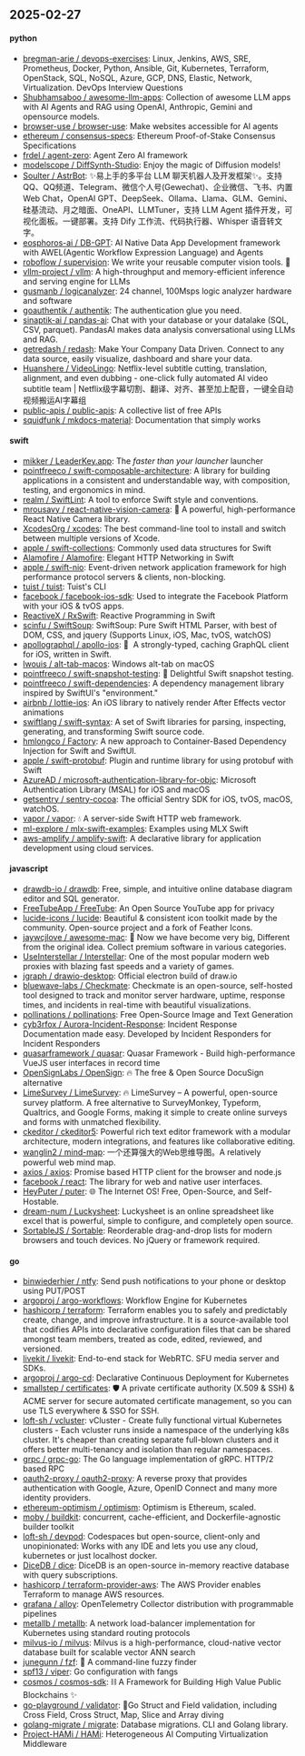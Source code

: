 ## 2025-02-27

#### python
* [bregman-arie / devops-exercises](https://github.com/bregman-arie/devops-exercises): Linux, Jenkins, AWS, SRE, Prometheus, Docker, Python, Ansible, Git, Kubernetes, Terraform, OpenStack, SQL, NoSQL, Azure, GCP, DNS, Elastic, Network, Virtualization. DevOps Interview Questions
* [Shubhamsaboo / awesome-llm-apps](https://github.com/Shubhamsaboo/awesome-llm-apps): Collection of awesome LLM apps with AI Agents and RAG using OpenAI, Anthropic, Gemini and opensource models.
* [browser-use / browser-use](https://github.com/browser-use/browser-use): Make websites accessible for AI agents
* [ethereum / consensus-specs](https://github.com/ethereum/consensus-specs): Ethereum Proof-of-Stake Consensus Specifications
* [frdel / agent-zero](https://github.com/frdel/agent-zero): Agent Zero AI framework
* [modelscope / DiffSynth-Studio](https://github.com/modelscope/DiffSynth-Studio): Enjoy the magic of Diffusion models!
* [Soulter / AstrBot](https://github.com/Soulter/AstrBot): ✨易上手的多平台 LLM 聊天机器人及开发框架✨。支持 QQ、QQ频道、Telegram、微信个人号(Gewechat)、企业微信、飞书、内置 Web Chat，OpenAI GPT、DeepSeek、Ollama、Llama、GLM、Gemini、硅基流动、月之暗面、OneAPI、LLMTuner，支持 LLM Agent 插件开发，可视化面板。一键部署。支持 Dify 工作流、代码执行器、Whisper 语音转文字。
* [eosphoros-ai / DB-GPT](https://github.com/eosphoros-ai/DB-GPT): AI Native Data App Development framework with AWEL(Agentic Workflow Expression Language) and Agents
* [roboflow / supervision](https://github.com/roboflow/supervision): We write your reusable computer vision tools. 💜
* [vllm-project / vllm](https://github.com/vllm-project/vllm): A high-throughput and memory-efficient inference and serving engine for LLMs
* [gusmanb / logicanalyzer](https://github.com/gusmanb/logicanalyzer): 24 channel, 100Msps logic analyzer hardware and software
* [goauthentik / authentik](https://github.com/goauthentik/authentik): The authentication glue you need.
* [sinaptik-ai / pandas-ai](https://github.com/sinaptik-ai/pandas-ai): Chat with your database or your datalake (SQL, CSV, parquet). PandasAI makes data analysis conversational using LLMs and RAG.
* [getredash / redash](https://github.com/getredash/redash): Make Your Company Data Driven. Connect to any data source, easily visualize, dashboard and share your data.
* [Huanshere / VideoLingo](https://github.com/Huanshere/VideoLingo): Netflix-level subtitle cutting, translation, alignment, and even dubbing - one-click fully automated AI video subtitle team | Netflix级字幕切割、翻译、对齐、甚至加上配音，一键全自动视频搬运AI字幕组
* [public-apis / public-apis](https://github.com/public-apis/public-apis): A collective list of free APIs
* [squidfunk / mkdocs-material](https://github.com/squidfunk/mkdocs-material): Documentation that simply works

#### swift
* [mikker / LeaderKey.app](https://github.com/mikker/LeaderKey.app): The *faster than your launcher* launcher
* [pointfreeco / swift-composable-architecture](https://github.com/pointfreeco/swift-composable-architecture): A library for building applications in a consistent and understandable way, with composition, testing, and ergonomics in mind.
* [realm / SwiftLint](https://github.com/realm/SwiftLint): A tool to enforce Swift style and conventions.
* [mrousavy / react-native-vision-camera](https://github.com/mrousavy/react-native-vision-camera): 📸 A powerful, high-performance React Native Camera library.
* [XcodesOrg / xcodes](https://github.com/XcodesOrg/xcodes): The best command-line tool to install and switch between multiple versions of Xcode.
* [apple / swift-collections](https://github.com/apple/swift-collections): Commonly used data structures for Swift
* [Alamofire / Alamofire](https://github.com/Alamofire/Alamofire): Elegant HTTP Networking in Swift
* [apple / swift-nio](https://github.com/apple/swift-nio): Event-driven network application framework for high performance protocol servers & clients, non-blocking.
* [tuist / tuist](https://github.com/tuist/tuist): Tuist's CLI
* [facebook / facebook-ios-sdk](https://github.com/facebook/facebook-ios-sdk): Used to integrate the Facebook Platform with your iOS & tvOS apps.
* [ReactiveX / RxSwift](https://github.com/ReactiveX/RxSwift): Reactive Programming in Swift
* [scinfu / SwiftSoup](https://github.com/scinfu/SwiftSoup): SwiftSoup: Pure Swift HTML Parser, with best of DOM, CSS, and jquery (Supports Linux, iOS, Mac, tvOS, watchOS)
* [apollographql / apollo-ios](https://github.com/apollographql/apollo-ios): 📱  A strongly-typed, caching GraphQL client for iOS, written in Swift.
* [lwouis / alt-tab-macos](https://github.com/lwouis/alt-tab-macos): Windows alt-tab on macOS
* [pointfreeco / swift-snapshot-testing](https://github.com/pointfreeco/swift-snapshot-testing): 📸 Delightful Swift snapshot testing.
* [pointfreeco / swift-dependencies](https://github.com/pointfreeco/swift-dependencies): A dependency management library inspired by SwiftUI's "environment."
* [airbnb / lottie-ios](https://github.com/airbnb/lottie-ios): An iOS library to natively render After Effects vector animations
* [swiftlang / swift-syntax](https://github.com/swiftlang/swift-syntax): A set of Swift libraries for parsing, inspecting, generating, and transforming Swift source code.
* [hmlongco / Factory](https://github.com/hmlongco/Factory): A new approach to Container-Based Dependency Injection for Swift and SwiftUI.
* [apple / swift-protobuf](https://github.com/apple/swift-protobuf): Plugin and runtime library for using protobuf with Swift
* [AzureAD / microsoft-authentication-library-for-objc](https://github.com/AzureAD/microsoft-authentication-library-for-objc): Microsoft Authentication Library (MSAL) for iOS and macOS
* [getsentry / sentry-cocoa](https://github.com/getsentry/sentry-cocoa): The official Sentry SDK for iOS, tvOS, macOS, watchOS.
* [vapor / vapor](https://github.com/vapor/vapor): 💧 A server-side Swift HTTP web framework.
* [ml-explore / mlx-swift-examples](https://github.com/ml-explore/mlx-swift-examples): Examples using MLX Swift
* [aws-amplify / amplify-swift](https://github.com/aws-amplify/amplify-swift): A declarative library for application development using cloud services.

#### javascript
* [drawdb-io / drawdb](https://github.com/drawdb-io/drawdb): Free, simple, and intuitive online database diagram editor and SQL generator.
* [FreeTubeApp / FreeTube](https://github.com/FreeTubeApp/FreeTube): An Open Source YouTube app for privacy
* [lucide-icons / lucide](https://github.com/lucide-icons/lucide): Beautiful & consistent icon toolkit made by the community. Open-source project and a fork of Feather Icons.
* [jaywcjlove / awesome-mac](https://github.com/jaywcjlove/awesome-mac):  Now we have become very big, Different from the original idea. Collect premium software in various categories.
* [UseInterstellar / Interstellar](https://github.com/UseInterstellar/Interstellar): One of the most popular modern web proxies with blazing fast speeds and a variety of games.
* [jgraph / drawio-desktop](https://github.com/jgraph/drawio-desktop): Official electron build of draw.io
* [bluewave-labs / Checkmate](https://github.com/bluewave-labs/Checkmate): Checkmate is an open-source, self-hosted tool designed to track and monitor server hardware, uptime, response times, and incidents in real-time with beautiful visualizations.
* [pollinations / pollinations](https://github.com/pollinations/pollinations): Free Open-Source Image and Text Generation
* [cyb3rfox / Aurora-Incident-Response](https://github.com/cyb3rfox/Aurora-Incident-Response): Incident Response Documentation made easy. Developed by Incident Responders for Incident Responders
* [quasarframework / quasar](https://github.com/quasarframework/quasar): Quasar Framework - Build high-performance VueJS user interfaces in record time
* [OpenSignLabs / OpenSign](https://github.com/OpenSignLabs/OpenSign): 🔥 The free & Open Source DocuSign alternative
* [LimeSurvey / LimeSurvey](https://github.com/LimeSurvey/LimeSurvey): 🔥 LimeSurvey – A powerful, open-source survey platform. A free alternative to SurveyMonkey, Typeform, Qualtrics, and Google Forms, making it simple to create online surveys and forms with unmatched flexibility.
* [ckeditor / ckeditor5](https://github.com/ckeditor/ckeditor5): Powerful rich text editor framework with a modular architecture, modern integrations, and features like collaborative editing.
* [wanglin2 / mind-map](https://github.com/wanglin2/mind-map): 一个还算强大的Web思维导图。A relatively powerful web mind map.
* [axios / axios](https://github.com/axios/axios): Promise based HTTP client for the browser and node.js
* [facebook / react](https://github.com/facebook/react): The library for web and native user interfaces.
* [HeyPuter / puter](https://github.com/HeyPuter/puter): 🌐 The Internet OS! Free, Open-Source, and Self-Hostable.
* [dream-num / Luckysheet](https://github.com/dream-num/Luckysheet): Luckysheet is an online spreadsheet like excel that is powerful, simple to configure, and completely open source.
* [SortableJS / Sortable](https://github.com/SortableJS/Sortable): Reorderable drag-and-drop lists for modern browsers and touch devices. No jQuery or framework required.

#### go
* [binwiederhier / ntfy](https://github.com/binwiederhier/ntfy): Send push notifications to your phone or desktop using PUT/POST
* [argoproj / argo-workflows](https://github.com/argoproj/argo-workflows): Workflow Engine for Kubernetes
* [hashicorp / terraform](https://github.com/hashicorp/terraform): Terraform enables you to safely and predictably create, change, and improve infrastructure. It is a source-available tool that codifies APIs into declarative configuration files that can be shared amongst team members, treated as code, edited, reviewed, and versioned.
* [livekit / livekit](https://github.com/livekit/livekit): End-to-end stack for WebRTC. SFU media server and SDKs.
* [argoproj / argo-cd](https://github.com/argoproj/argo-cd): Declarative Continuous Deployment for Kubernetes
* [smallstep / certificates](https://github.com/smallstep/certificates): 🛡️ A private certificate authority (X.509 & SSH) & ACME server for secure automated certificate management, so you can use TLS everywhere & SSO for SSH.
* [loft-sh / vcluster](https://github.com/loft-sh/vcluster): vCluster - Create fully functional virtual Kubernetes clusters - Each vcluster runs inside a namespace of the underlying k8s cluster. It's cheaper than creating separate full-blown clusters and it offers better multi-tenancy and isolation than regular namespaces.
* [grpc / grpc-go](https://github.com/grpc/grpc-go): The Go language implementation of gRPC. HTTP/2 based RPC
* [oauth2-proxy / oauth2-proxy](https://github.com/oauth2-proxy/oauth2-proxy): A reverse proxy that provides authentication with Google, Azure, OpenID Connect and many more identity providers.
* [ethereum-optimism / optimism](https://github.com/ethereum-optimism/optimism): Optimism is Ethereum, scaled.
* [moby / buildkit](https://github.com/moby/buildkit): concurrent, cache-efficient, and Dockerfile-agnostic builder toolkit
* [loft-sh / devpod](https://github.com/loft-sh/devpod): Codespaces but open-source, client-only and unopinionated: Works with any IDE and lets you use any cloud, kubernetes or just localhost docker.
* [DiceDB / dice](https://github.com/DiceDB/dice): DiceDB is an open-source in-memory reactive database with query subscriptions.
* [hashicorp / terraform-provider-aws](https://github.com/hashicorp/terraform-provider-aws): The AWS Provider enables Terraform to manage AWS resources.
* [grafana / alloy](https://github.com/grafana/alloy): OpenTelemetry Collector distribution with programmable pipelines
* [metallb / metallb](https://github.com/metallb/metallb): A network load-balancer implementation for Kubernetes using standard routing protocols
* [milvus-io / milvus](https://github.com/milvus-io/milvus): Milvus is a high-performance, cloud-native vector database built for scalable vector ANN search
* [junegunn / fzf](https://github.com/junegunn/fzf): 🌸 A command-line fuzzy finder
* [spf13 / viper](https://github.com/spf13/viper): Go configuration with fangs
* [cosmos / cosmos-sdk](https://github.com/cosmos/cosmos-sdk): ⛓️ A Framework for Building High Value Public Blockchains ✨
* [go-playground / validator](https://github.com/go-playground/validator): 💯Go Struct and Field validation, including Cross Field, Cross Struct, Map, Slice and Array diving
* [golang-migrate / migrate](https://github.com/golang-migrate/migrate): Database migrations. CLI and Golang library.
* [Project-HAMi / HAMi](https://github.com/Project-HAMi/HAMi): Heterogeneous AI Computing Virtualization Middleware
